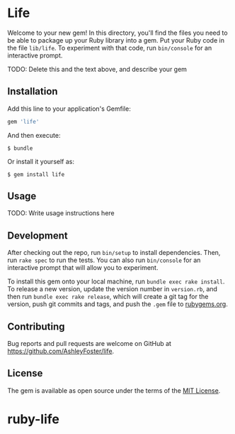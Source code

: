 # Life

Welcome to your new gem! In this directory, you'll find the files you need to be able to package up your Ruby library into a gem. Put your Ruby code in the file `lib/life`. To experiment with that code, run `bin/console` for an interactive prompt.

TODO: Delete this and the text above, and describe your gem

## Installation

Add this line to your application's Gemfile:

```ruby
gem 'life'
```

And then execute:

    $ bundle

Or install it yourself as:

    $ gem install life

## Usage

TODO: Write usage instructions here

## Development

After checking out the repo, run `bin/setup` to install dependencies. Then, run `rake spec` to run the tests. You can also run `bin/console` for an interactive prompt that will allow you to experiment.

To install this gem onto your local machine, run `bundle exec rake install`. To release a new version, update the version number in `version.rb`, and then run `bundle exec rake release`, which will create a git tag for the version, push git commits and tags, and push the `.gem` file to [rubygems.org](https://rubygems.org).

## Contributing

Bug reports and pull requests are welcome on GitHub at https://github.com/AshleyFoster/life.

## License

The gem is available as open source under the terms of the [MIT License](http://opensource.org/licenses/MIT).
# ruby-life

